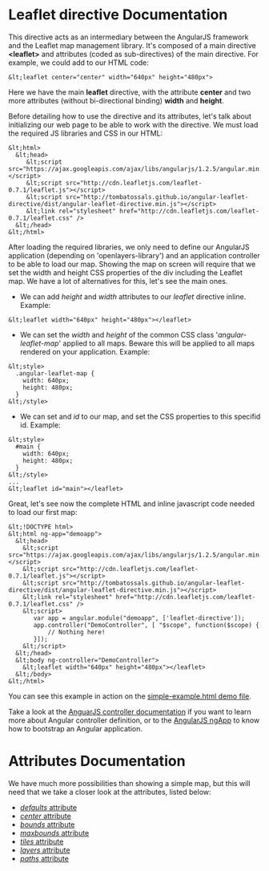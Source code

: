 Leaflet directive Documentation
===============================

This directive acts as an intermediary between the AngularJS framework and the Leaflet map management library. It's composed of a main directive **&lt;leaflet&gt;** and attributes (coded as sub-directives) of the main directive. For example, we could add to our HTML code:

```
&lt;leaflet center="center" width="640px" height="480px">
```

Here we have the main **leaflet** directive, with the attribute **center** and two more attributes (without bi-directional binding) **width** and **height**.

Before detailing how to use the directive and its attributes, let's talk about initializing our web page to be able to work with the directive. We must load the required JS libraries and CSS in our HTML:

```
&lt;html>
  &lt;head>
     &lt;script src="https://ajax.googleapis.com/ajax/libs/angularjs/1.2.5/angular.min.js"></script>
     &lt;script src="http://cdn.leafletjs.com/leaflet-0.7.1/leaflet.js"></script>
     &lt;script src="http://tombatossals.github.io/angular-leaflet-directive/dist/angular-leaflet-directive.min.js"></script>
     &lt;link rel="stylesheet" href="http://cdn.leafletjs.com/leaflet-0.7.1/leaflet.css" />
  &lt;/head>
&lt;/html>
```

After loading the required libraries, we only need to define our AngularJS application (depending on 'openlayers-library') and an application controller to be able to load our map. Showing the map on screen will require that we set the width and height CSS properties of the div including the Leaflet map. We have a lot of alternatives for this, let's see the main ones.

* We can add *height* and *width* attributes to our *leaflet* directive inline. Example:
```
&lt;leaflet width="640px" height="480px"></leaflet>
```

* We can set the *width* and *height* of the common CSS class '*angular-leaflet-map*' applied to all maps. Beware this will be applied to all maps rendered on your application. Example:
```
&lt;style>
  .angular-leaflet-map {
    width: 640px;
    height: 480px;
  }
&lt;/style>
```

* We can set and *id* to our map, and set the CSS properties to this specifid id. Example:
```
&lt;style>
  #main {
    width: 640px;
    height: 480px;
  }
&lt;/style>
...
&lt;leaflet id="main"></leaflet>
```


Great, let's see now the complete HTML and inline javascript code needed to load our first map:

```
&lt;!DOCTYPE html>
&lt;html ng-app="demoapp">
  &lt;head>
    &lt;script src="https://ajax.googleapis.com/ajax/libs/angularjs/1.2.5/angular.min.js"></script>
    &lt;script src="http://cdn.leafletjs.com/leaflet-0.7.1/leaflet.js"></script>
    &lt;script src="http://tombatossals.github.io/angular-leaflet-directive/dist/angular-leaflet-directive.min.js"></script>
    &lt;link rel="stylesheet" href="http://cdn.leafletjs.com/leaflet-0.7.1/leaflet.css" />
    &lt;script>
       var app = angular.module("demoapp", ['leaflet-directive']);
       app.controller("DemoController", [ "$scope", function($scope) {
           // Nothing here!
       }]);
    &lt;/script>
  &lt;/head>
  &lt;body ng-controller="DemoController">
    &lt;leaflet width="640px" height="480px"></leaflet>
  &lt;/body>
&lt;/html>

```

You can see this example in action on the [simple-example.html demo file](http://tombatossals.github.io/angular-leaflet-directive/examples/simple-example.html).

Take a look at the [AnguarJS controller documentation](http://docs.angularjs.org/guide/controller) if you want to learn more about Angular controller definition, or to the [AngularJS ngApp](http://docs.angularjs.org/api/ng.directive:ngApp) to know how to bootstrap an Angular application.


Attributes Documentation
========================

We have much more possibilities than showing a simple map, but this will need that we take a closer look at the attributes, listed below:

* [_defaults_ attribute](https://github.com/tombatossals/angular-leaflet-directive/blob/master/doc/defaults-attribute.md)
* [_center_ attribute](https://github.com/tombatossals/angular-leaflet-directive/blob/master/doc/center-attribute.md)
* [_bounds_ attribute](https://github.com/tombatossals/angular-leaflet-directive/blob/master/doc/bounds-attribute.md)
* [_maxbounds_ attribute](https://github.com/tombatossals/angular-leaflet-directive/blob/master/doc/maxbounds-attribute.md)
* [_tiles_ attribute](https://github.com/tombatossals/angular-leaflet-directive/blob/master/doc/tiles-attribute.md)
* [_layers_ attribute](https://github.com/tombatossals/angular-leaflet-directive/blob/master/doc/layers-attribute.md)
* [_paths_ attribute](https://github.com/tombatossals/angular-leaflet-directive/blob/master/doc/paths-attribute.md)

